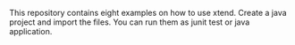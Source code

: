 This repository contains eight examples on how to use xtend. 
Create a java project and import the files.
You can run them as junit test or java application.